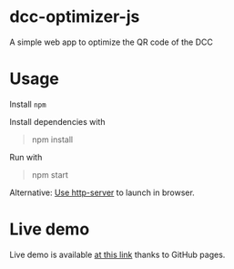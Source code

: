 # dcc-optimizer-js
 A simple web app to optimize the QR code of the DCC

# Usage
 Install `npm`
 
 Install dependencies with
 >npm install

 Run with
 >npm start

 Alternative:
 [Use http-server](https://www.npmjs.com/package/http-server) to launch in browser.

# Live demo
Live demo is available [at this link](https://mcarfiz.github.io/dcc-optimizer-js) thanks to GitHub pages.



